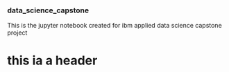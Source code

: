 ### data_science_capstone
This is the jupyter notebook created for ibm applied data science capstone project
<h1>this ia a header</h1>
